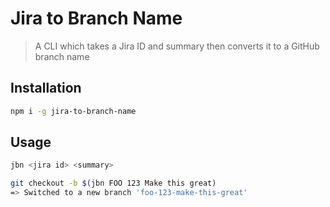 # Jira to Branch Name

> A CLI which takes a Jira ID and summary then converts it to a GitHub
> branch name


## Installation

```bash
npm i -g jira-to-branch-name
```

## Usage

```bash
jbn <jira id> <summary>
```

```bash
git checkout -b $(jbn FOO 123 Make this great)
=> Switched to a new branch 'foo-123-make-this-great'
```
